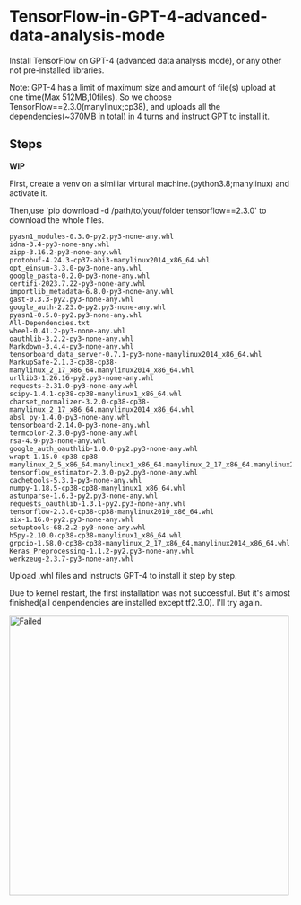 # TensorFlow-in-GPT-4-advanced-data-analysis-mode
Install TensorFlow on GPT-4 (advanced data analysis mode), or any other not pre-installed libraries.

Note: GPT-4 has a limit of maximum size and amount of file(s) upload at one time(Max 512MB,10files). So we choose TensorFlow==2.3.0(manylinux;cp38), and uploads all the dependencies(~370MB in total) in 4 turns and instruct GPT to install it.

## Steps
**WIP**

First, create a venv on a similiar virtural machine.(python3.8;manylinux) and activate it. 

Then,use 'pip download -d /path/to/your/folder tensorflow==2.3.0' to download the whole files.

```
pyasn1_modules-0.3.0-py2.py3-none-any.whl
idna-3.4-py3-none-any.whl
zipp-3.16.2-py3-none-any.whl
protobuf-4.24.3-cp37-abi3-manylinux2014_x86_64.whl
opt_einsum-3.3.0-py3-none-any.whl
google_pasta-0.2.0-py3-none-any.whl
certifi-2023.7.22-py3-none-any.whl
importlib_metadata-6.8.0-py3-none-any.whl
gast-0.3.3-py2.py3-none-any.whl
google_auth-2.23.0-py2.py3-none-any.whl
pyasn1-0.5.0-py2.py3-none-any.whl
All-Dependencies.txt
wheel-0.41.2-py3-none-any.whl
oauthlib-3.2.2-py3-none-any.whl
Markdown-3.4.4-py3-none-any.whl
tensorboard_data_server-0.7.1-py3-none-manylinux2014_x86_64.whl
MarkupSafe-2.1.3-cp38-cp38-manylinux_2_17_x86_64.manylinux2014_x86_64.whl
urllib3-1.26.16-py2.py3-none-any.whl
requests-2.31.0-py3-none-any.whl
scipy-1.4.1-cp38-cp38-manylinux1_x86_64.whl
charset_normalizer-3.2.0-cp38-cp38-manylinux_2_17_x86_64.manylinux2014_x86_64.whl
absl_py-1.4.0-py3-none-any.whl
tensorboard-2.14.0-py3-none-any.whl
termcolor-2.3.0-py3-none-any.whl
rsa-4.9-py3-none-any.whl
google_auth_oauthlib-1.0.0-py2.py3-none-any.whl
wrapt-1.15.0-cp38-cp38-manylinux_2_5_x86_64.manylinux1_x86_64.manylinux_2_17_x86_64.manylinux2014_x86_64.whl
tensorflow_estimator-2.3.0-py2.py3-none-any.whl
cachetools-5.3.1-py3-none-any.whl
numpy-1.18.5-cp38-cp38-manylinux1_x86_64.whl
astunparse-1.6.3-py2.py3-none-any.whl
requests_oauthlib-1.3.1-py2.py3-none-any.whl
tensorflow-2.3.0-cp38-cp38-manylinux2010_x86_64.whl
six-1.16.0-py2.py3-none-any.whl
setuptools-68.2.2-py3-none-any.whl
h5py-2.10.0-cp38-cp38-manylinux1_x86_64.whl
grpcio-1.58.0-cp38-cp38-manylinux_2_17_x86_64.manylinux2014_x86_64.whl
Keras_Preprocessing-1.1.2-py2.py3-none-any.whl
werkzeug-2.3.7-py3-none-any.whl
```

Upload .whl files and instructs GPT-4 to install it step by step.

Due to kernel restart, the first installation was not successful. But it's almost finished(all denpendencies are installed except tf2.3.0). I'll try again.

<img width="499" alt="Failed" src="https://github.com/sszzz830/TensorFlow-in-GPT-4-advanced-data-analysis-mode/assets/32834442/127baa6b-bfcb-4312-bec9-76051de2f73a">
